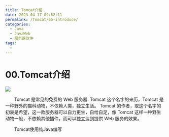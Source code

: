```yaml
---
title: Tomcat介绍
date: 2023-04-17 09:52:11
permalink: /Tomcat/65-introduce/
categories:
  - Java
  - JavaWeb
  - 服务器软件
tags:
  - 
---
```

# 00.Tomcat介绍

![](https://image.peterjxl.com/blog/256.jpg)


　　Tomcat 是常见的免费的 Web 服务器.  Tomcat 这个名字的来历，Tomcat 是一种野外的猫科动物，不依赖人类，独立生活。 Tomcat 的作者，取这个名字的初衷是希望，这一款服务器可以自力更生，自给自足，像 Tomcat 这样一种野生动物一般，不依赖其他插件，而可以独立达到提供 Web 服务的效果。
<!-- more -->
　　Tomcat使用纯Java编写

　　‍

　　‍
